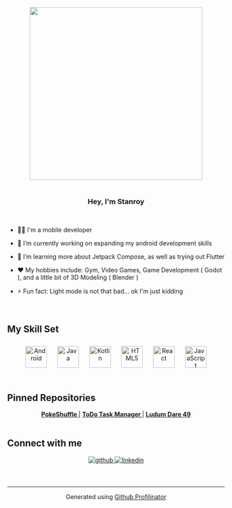 <div align="center">
<img src="https://media.tenor.com/QtAcnojaJwUAAAAC/gintoki-smirk.gif" align="center" width="400" />
</div>  
  
  <br/>  

### <div align="center">Hey, I'm Stanroy </div>  

<br/>  
  

- 👨‍💻 I'm a mobile developer

- 🔭 I’m currently working on expanding my android development skills  
  
- 🌱 I’m learning more about Jetpack Compose, as well as trying out Flutter
  
- ♥️ My hobbies include: Gym, Video Games, Game Development ( Godot ), and a little bit of 3D Modeling ( Blender )  
  
- ⚡ Fun fact: Light mode is not that bad... ok I'm just kidding  
  

<br/>  


## My Skill Set  
<tr><td valign="top" width="100%">

<div align="center">  
<img style="margin: 10px" src="https://profilinator.rishav.dev/skills-assets/android-original-wordmark.svg" alt="Android" height="50" />  
<img style="margin: 10px" src="https://profilinator.rishav.dev/skills-assets/java-original-wordmark.svg" alt="Java" height="50" />  
<img style="margin: 10px" src="https://profilinator.rishav.dev/skills-assets/kotlinlang-icon.svg" alt="Kotlin" height="50" />  
<img style="margin: 10px" src="https://profilinator.rishav.dev/skills-assets/html5-original-wordmark.svg" alt="HTML5" height="50" />  
<img style="margin: 10px" src="https://profilinator.rishav.dev/skills-assets/react-original-wordmark.svg" alt="React" height="50" />  
<img style="margin: 10px" src="https://profilinator.rishav.dev/skills-assets/javascript-original.svg" alt="JavaScript" height="50" />  
</div>




</td></tr>

<br/>  

## Pinned Repositories  
<tr><td valign="top" width="100%">
  
<div align="center">  
<!--   <a href="https://github.com/stanroy/doggo-facts"><b> Doggo Facts</b> </a> | -->
<!--   <a href="https://github.com/stanroy/weeb-peep"><b> WeebPeep </b> </a> | -->
  <a href="https://github.com/stanroy/PokeShuffle-Android-App"><b> PokeShuffle </b> </a> |
  <a href="https://github.com/stanroy/todo-task-manager"><b> ToDo Task Manager </b> </a> |
  <a href="https://github.com/stanroy/ld49-spanner-fever"><b> Ludum Dare 49 </b> </a>
  </div>
</td></tr>
  
<br />


## Connect with me  
<div align="center">
<a href="https://github.com/stanroy" target="_blank">
<img src=https://img.shields.io/badge/github-%2324292e.svg?&style=for-the-badge&logo=github&logoColor=white alt=github style="margin-bottom: 5px;" />
</a>
<a href="https://linkedin.com/in/stanroy4" target="_blank">
<img src=https://img.shields.io/badge/linkedin-%231E77B5.svg?&style=for-the-badge&logo=linkedin&logoColor=white alt=linkedin style="margin-bottom: 5px;" />
</a>  
</div>  
  


  

<br/>  


<br />

----
<div align="center">Generated using <a href="https://profilinator.rishav.dev/" target="_blank">Github Profilinator</a></div>

</p>
<!---
stanroy/stanroy is a ✨ special ✨ repository because its `README.md` (this file) appears on your GitHub profile.
You can click the Preview link to take a look at your changes.
--->
